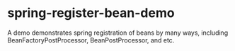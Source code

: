 # spring-register-bean-demo
A demo demonstrates spring registration of beans by many ways, including BeanFactoryPostProcessor, BeanPostProcessor, and etc.
